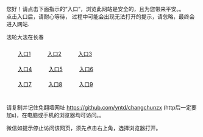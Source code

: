 您好！请点击下面指示的“入口”，浏览此网站是安全的，且为您带来平安。。 <br/>
点击入口后，请耐心等待， 过程中可能会出现无法打开的提示，请忽略，最终会进入网站. </br>

法轮大法在长春<br/>
<div style="padding:10px"><a style="margin:20px" target="_blank" href="https://d17l1o8kiin67r.cloudfront.net/2Qpsp?slaokifg" id="ccLink1" rel="nofollow">入口1</a> <a target="_blank" style="margin:20px" href="https://d5v2tq27pbmgy.cloudfront.net/2Qpsp?jwtxrpli" id="ccLink2" rel="nofollow">入口2</a> <a style="margin:20px" target="_blank" href="https://d106pv2m06fqli.cloudfront.net/2Qpsp?jkbdvp" id="ccLink3" rel="nofollow">入口3</a></div>

<div style="padding:10px" ><a style="margin:20px" target="_blank" href="https://d17l1o8kiin67r.cloudfront.net/2Qpsp?slaokifg" id="ccLink4" rel="nofollow">入口4</a> <a style="margin:20px" href="https://d5v2tq27pbmgy.cloudfront.net/2Qpsp?jwtxrpli" target="_blank" id="ccLink5" rel="nofollow">入口5</a> <a style="margin:20px" href="https://d106pv2m06fqli.cloudfront.net/2Qpsp?jkbdvp" target="_blank" id="ccLink6" rel="nofollow">入口6</a></div>

<div style="padding:10px"><a style="margin:20px" target="_blank" href="https://d17l1o8kiin67r.cloudfront.net/2Qpsp?slaokifg" id="ccLink7" rel="nofollow">入口7</a> <a style="margin:20px" href="https://d5v2tq27pbmgy.cloudfront.net/2Qpsp?jwtxrpli" target="_blank" id="ccLink8" rel="nofollow">入口8</a> <a style="margin:20px" target="_blank" href="https://d106pv2m06fqli.cloudfront.net/2Qpsp?jkbdvp" id="ccLink9" rel="nofollow">入口9</a></div>

<br/>



请复制并记住免翻墙网址 https://github.com/yntd/changchunzx (http后一定要加s)，在电脑或手机的浏览器均可访问。。<br/>

微信如提示停止访问该网页，须先点击右上角，选择浏览器打开。
